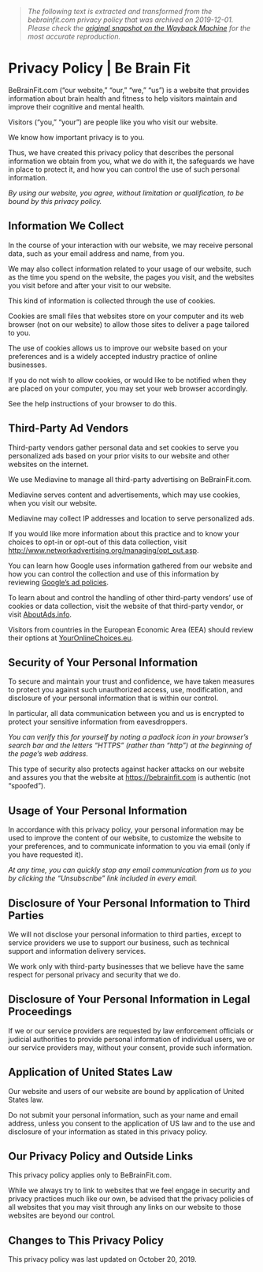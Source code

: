 > *The following text is extracted and transformed from the bebrainfit.com privacy policy that was archived on 2019-12-01. Please check the [original snapshot on the Wayback Machine](https://web.archive.org/web/20191201135430id_/https%3A//bebrainfit.com/privacy) for the most accurate reproduction.*

# Privacy Policy | Be Brain Fit

[](https://bebrainfit.com/)

BeBrainFit.com (“our website,” “our,” “we,” “us”) is a website that provides information about brain health and fitness to help visitors maintain and improve their cognitive and mental health.

Visitors (“you,” “your”) are people like you who visit our website.

We know how important privacy is to you.

Thus, we have created this privacy policy that describes the personal information we obtain from you, what we do with it, the safeguards we have in place to protect it, and how you can control the use of such personal information.

_By using our website, you agree, without limitation or qualification, to be bound by this privacy policy._

## Information We Collect

In the course of your interaction with our website, we may receive personal data, such as your email address and name, from you.

We may also collect information related to your usage of our website, such as the time you spend on the website, the pages you visit, and the websites you visit before and after your visit to our website.

This kind of information is collected through the use of cookies.

Cookies are small files that websites store on your computer and its web browser (not on our website) to allow those sites to deliver a page tailored to you.

The use of cookies allows us to improve our website based on your preferences and is a widely accepted industry practice of online businesses.

If you do not wish to allow cookies, or would like to be notified when they are placed on your computer, you may set your web browser accordingly.

See the help instructions of your browser to do this.

## Third-Party Ad Vendors

Third-party vendors gather personal data and set cookies to serve you personalized ads based on your prior visits to our website and other websites on the internet.

We use Mediavine to manage all third-party advertising on BeBrainFit.com.

Mediavine serves content and advertisements, which may use cookies, when you visit our website.

Mediavine may collect IP addresses and location to serve personalized ads.

If you would like more information about this practice and to know your choices to opt-in or opt-out of this data collection, visit <http://www.networkadvertising.org/managing/opt_out.asp>.

You can learn how Google uses information gathered from our website and how you can control the collection and use of this information by reviewing [Google’s ad policies](https://policies.google.com/technologies/partner-sites).

To learn about and control the handling of other third-party vendors’ use of cookies or data collection, visit the website of that third-party vendor, or visit [AboutAds.info](http://www.aboutads.info/).

Visitors from countries in the European Economic Area (EEA) should review their options at [YourOnlineChoices.eu](http://youronlinechoices.eu/).

## Security of Your Personal Information

To secure and maintain your trust and confidence, we have taken measures to protect you against such unauthorized access, use, modification, and disclosure of your personal information that is within our control.

In particular, all data communication between you and us is encrypted to protect your sensitive information from eavesdroppers.

_You can verify this for yourself by noting a padlock icon in your browser’s search bar and the letters “HTTPS” (rather than “http”) at the beginning of the page’s web address._

This type of security also protects against hacker attacks on our website and assures you that the website at https://bebrainfit.com is authentic (not “spoofed”).

## Usage of Your Personal Information

In accordance with this privacy policy, your personal information may be used to improve the content of our website, to customize the website to your preferences, and to communicate information to you via email (only if you have requested it).

_At any time, you can quickly stop any email communication from us to you by clicking the “Unsubscribe” link included in every email._

## Disclosure of Your Personal Information to Third Parties

We will not disclose your personal information to third parties, except to service providers we use to support our business, such as technical support and information delivery services.

We work only with third-party businesses that we believe have the same respect for personal privacy and security that we do.

## Disclosure of Your Personal Information in Legal Proceedings

If we or our service providers are requested by law enforcement officials or judicial authorities to provide personal information of individual users, we or our service providers may, without your consent, provide such information.

## Application of United States Law

Our website and users of our website are bound by application of United States law.

Do not submit your personal information, such as your name and email address, unless you consent to the application of US law and to the use and disclosure of your information as stated in this privacy policy.

## Our Privacy Policy and Outside Links

This privacy policy applies only to BeBrainFit.com.

While we always try to link to websites that we feel engage in security and privacy practices much like our own, be advised that the privacy policies of all websites that you may visit through any links on our website to those websites are beyond our control.

## Changes to This Privacy Policy

This privacy policy was last updated on October 20, 2019.
